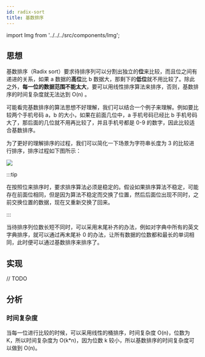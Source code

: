 ```yaml
---
id: radix-sort
title: 基数排序
---
```


import Img from '../../../src/components/Img';

## 思想

基数排序（Radix sort）要求待排序列可以分割出独立的**位**来比较，而且位之间有递进的关系，如果 a 数据的**高位**比 b 数据大，那剩下的**低位**就不用比较了。除此之外，**每一位的数据范围不能太大**，要可以用线性排序算法来排序，否则，基数排序的时间复杂度就无法达到 O(n) 。

可能看完基数排序的算法思想不好理解，我们可以结合一个例子来理解。例如要比较两个手机号码 a，b 的大小，如果在前面几位中，a 手机号码已经比 b 手机号码大了，那后面的几位就不用再比较了，并且手机号都是 0-9 的数字，因此比较适合基数排序。

为了更好的理解排序的过程，我们可以简化一下场景为字符串长度为 3 的比较进行排序，排序过程如下图所示：

<Img w="500" src='https://cosmos-x.oss-cn-hangzhou.aliyuncs.com/20200704233935.png'/>

:::tip

在按照位来排序时，要求排序算法必须是稳定的。假设如果排序算法不稳定，可能存在前面位相同，但是因为算法不稳定而交换了位置，然后后面位出现不同时，之前交换位置的数据，现在又重新交换了回来。

:::

当待排序列位数长短不同时，可以采用末尾补齐的办法，例如对字典中所有的英文字典排序，就可以通过再末尾补 0 的办法，让所有数据的位数都和最长的单词相同，此时便可以通过基数排序来排序了。

## 实现

// TODO

## 分析

### 时间复杂度

当每一位进行比较的时候，可以采用线性的桶排序，时间复杂度 O(n)，位数为 K，所以时间复杂度为 O(k\*n)，因为位数 k 较小，所以基数排序的时间复杂度可以做到 O(n)。
